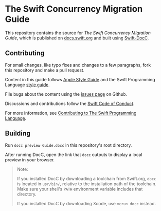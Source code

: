 # The Swift Concurrency Migration Guide

This repository contains the source for *The Swift Concurrency Migration Guide*,
which is published on [docs.swift.org][published]
and built using [Swift-DocC][docc].

## Contributing

For small changes,
like typo fixes and changes to a few paragraphs,
fork this repository and make a pull request.

Content in this guide follows [Apple Style Guide][asg]
and the Swift Programming Language [style guide][tspl-style].

File bugs about the content using the [issues page][bugs] on Github.

Discussions and contributions follow the [Swift Code of Conduct][conduct].

For more information, see [Contributing to The Swift Programming Language][contributing].

## Building

Run `docc preview Guide.docc` in this repository's root directory.

After running DocC,
open the link that `docc` outputs to display a local preview in your browser.

> Note:
>
> If you installed DocC by downloading a toolchain from Swift.org,
> `docc` is located in `usr/bin/`,
> relative to the installation path of the toolchain.
> Make sure your shell's `PATH` environment variable
> includes that directory.
>
> If you installed DocC by downloading Xcode,
> use `xcrun docc` instead.

[asg]: https://help.apple.com/applestyleguide/
[bugs]: https://github.com/apple/swift-migration-guide/issues
[contributing]: https://github.com/apple/swift-book/CONTRIBUTING.md
[docc]: https://github.com/apple/swift-docc
[conduct]: https://www.swift.org/code-of-conduct
[published]: https://docs.swift.org/swift-book/documentation/the-swift-programming-language/
[tspl-style]: https://github.com/apple/swift-book/Style.md